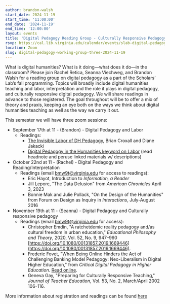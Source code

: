 ```yaml
---
author: brandon-walsh
start_date: 2024-11-19
start_time: '11:00:00'
end_date: '2024-11-19'
end_time: '12:00:00'
layout: events
title: 'Digital Pedagogy Reading Group - Culturally Responsive Pedagogy'
rsvp: https://cal.lib.virginia.edu/calendar/events/slab-digital-pedagogy-reading-group
location: Zoom
slug: digital-pedagogy-working-group-three-2024-11-19
---
```

What is digital humanities? What is it doing—what does it do—in the classroom? Please join Rachel Retica, Seanna Viechweg, and Brandon Walsh for a reading group on digital pedagogy as a part of the Scholars’ Lab’s fall programming. Topics will broadly include digital humanities teaching and labor, interpretation and the role it plays in digital pedagogy, and culturally responsive digital pedagogy. We will share readings in advance to those registered. The goal throughout will be to offer a mix of theory and praxis, keeping an eye both on the ways we think about digital humanities teaching as well as the way we carry it out.

This semester we will have three zoom sessions:

* September 17th at 11 - (Brandon) - Digital Pedagogy and Labor 
    * Readings:
        * [The Invisible Labor of DH Pedagogy](https://hcommons.org/deposits/item/hc:55203/), Brian Croxall and Diane Jakacki
        * [Digital Pedagogy in the Humanities keyword on Labor](https://digitalpedagogy.hcommons.org/keyword/Labor) (read headnote and peruse linked materials w/ descriptions)
* October 22nd at 11 - (Rachel) - Digital Pedagogy and Reading/Interpretation
    * Readings (email bmw9t@virginia.edu for access to readings):
        * Eric Hayot, Introduction to *Information, a Reader*
        * Jill Lepore, "The Data Delusion" from *American Chronicles* April 3, 2023
        * Bonnie Mak and Julie Pollack, "On the Design of the Humanities" from Forum on Design as Inquiry in *Interactions*, July-August 2016
* November 19th at 11 - (Seanna) - Digital Pedagogy and Culturally responsive pedagogy
    * Readings (email bmw9t@virginia.edu for access):
        * Christopher Emdin, "A ratchetdemic reality pedagogy and/as cultural freedom in urban education," *Educational Philosophy and Theory*, 2020, Vol. 52, No. 9, 947–960 [https://doi.org/10.1080/00131857.2019.1669446](https://doi.org/10.1080/00131857.2019.1669446).
        * Frederic Fovet, "When Being Online Hinders the Act of Challenging Banking Model Pedagogy: Neo-Liberalism in Digital Higher Education," from *Critical Digital Pedagogy in Higher Education*. [Read online](https://read.aupress.ca/read/critical-digital-pedagogy-in-higher-education/section/6f8b700c-9247-487d-b9b9-ecbf2c45c478#ch06).
        * Geneva Gay, "Preparing for Culturally Responsive Teaching," *Journal of Teacher Education*, Vol. 53, No. 2, March/April 2002 106-116.
       

More information about registration and readings can be found [here](https://cal.lib.virginia.edu/calendar/events/slab-digital-pedagogy-reading-group)